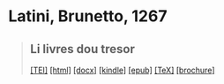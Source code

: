 # Latini, Brunetto, 1267

> ## Li livres dou tresor
>  <a target="_blank" title="Source XML/TEI" class="mime48 tei" href="https://hurlus.github.io/tei/latini1267_tresor.xml">[TEI]</a>  <a target="_blank" title="HTML une page" class="mime48 html" href="https://hurlus.github.io/latini1267_tresor/latini1267_tresor.html">[html]</a>  <a target="_blank" title="Bureautique (LibreOffice, MS.Word)" class="mime48 docx" href="https://hurlus.github.io/latini1267_tresor/latini1267_tresor.docx">[docx]</a>  <a target="_blank" title="Amazon.kindle" class="mime48 mobi" href="https://hurlus.github.io/latini1267_tresor/latini1267_tresor.mobi">[kindle]</a>  <a target="_blank" title="EPUB, pour liseuses et téléphones" class="mime48 epub" href="https://hurlus.github.io/latini1267_tresor/latini1267_tresor.epub">[epub]</a>  <a target="_blank" title="LaTeX" class="mime48 tex" href="https://hurlus.github.io/latini1267_tresor/latini1267_tresor.tex">[TeX]</a>  <a target="_blank" title="Brochure à agrafer, pdf imposé pour imprimante recto/verso" class="mime48 brochure" href="https://hurlus.github.io/latini1267_tresor/latini1267_tresor_brochure.pdf">[brochure]</a> 
